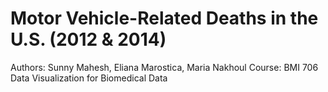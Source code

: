 # Motor Vehicle-Related Deaths in the U.S. (2012 & 2014)

Authors: Sunny Mahesh, Eliana Marostica, Maria Nakhoul
Course: BMI 706 Data Visualization for Biomedical Data
